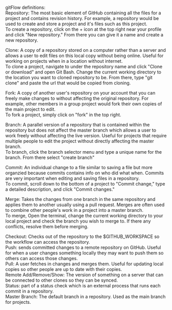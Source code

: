 gitFlow definitions:                   
Repository: The most basic element of GitHub containing all the files for a project and contains revision history. For example, a repository would be used to create and store a project and it's files such as this project.               
To create a repository, click on the + icon at the top right near your profile and click "New repository." From there you can give it a name and create a new repository.          
                          
Clone: A copy of a repository stored on a computer rather than a server and allows a user to edit files on this local copy without being online. Useful for working on projects when in a location without internet.         
To clone a project, navigate to under the repository name and click "Clone or download" and open Git Bash. Change the current working directory to the location you want to cloned repository to be. From there, type "git clone" and paste the url that would be copied from cloning.        
                       
Fork: A copy of another user's repository on your account that you can freely make changes to without affecting the original repository. For example, other members in a group project would fork their own copies of the main project to edit.     
To fork a project, simply click on "fork" in the top right.      
          
Branch: A parallel version of a repository that is contained within the repository but does not affect the master branch which allows a user to work freely without affecting the live version. Useful for projects that require multiple people to edit the project without directly affecting the master branch.         
To branch, click the branch selector menu and type a unique name for the branch. From there select "create branch"      
          
Commit: An individual change to a file similar to saving a file but more organzied because commits contains info on who did what when. Commits are very important when editing and saving files in a repository.            
To commit, scroll down to the bottom of a project to "Commit change," type a detailed description, and click "Commit changes."     
          
Merge: Takes the changes from one branch in the same repository and applies them to another usually using a pull request. Merges are often used to combine other people's work in a project into a master branch.                
To merge, Open the terminal, change the current working directory to your local project and check the branch you wish to merge to. If there any conflicts, resolve them before merging.        
         
Checkout: Checks out of the repository to the $GITHUB_WORKSPACE so the workflow can access the repository.            
Push: sends committed changes to a remote repository on GitHub. Useful for when a user changes something locally they may want to push them so others can access those changes.         
Pull: A user fetches in changes and merges them. Useful for updating local copies so other people are up to date with their copies.   
Remote Add/Remove/Show: The version of something on a server that can be connected to other clones so they can be synced.     
Status: part of a status check which is an external process that runs each commit in a repository.        
Master Branch: The default branch in a repository. Used as the main branch for projects.
